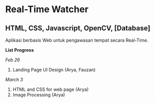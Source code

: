# Real-Time Watcher

## HTML, CSS, Javascript, OpenCV, [Database]

Aplikasi berbasis Web untuk pengawasan tempat secara Real-Time.

**List Progress**

_Feb 26_

1. Landing Page UI Design (Arya, Fauzan)

_March 3_

1. HTML and CSS for web page (Arya)
2. Image Processing (Arya)
